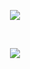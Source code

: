<p align="center"><img src="https://komarev.com/ghpvc/?username=hamballscott&color=red"></p>
<br>
<p align="center"> <img src="(https://spotify-github-profile.kittinanx.com/api/view?uid=mwhf6g6wnwviu4e4mtt54u257&cover_image=true&theme=default&show_offline=false&background_color=121212&interchange=false&bar_color=b51212)](https://github.com/kittinan/spotify-github-profile)"> </p>
